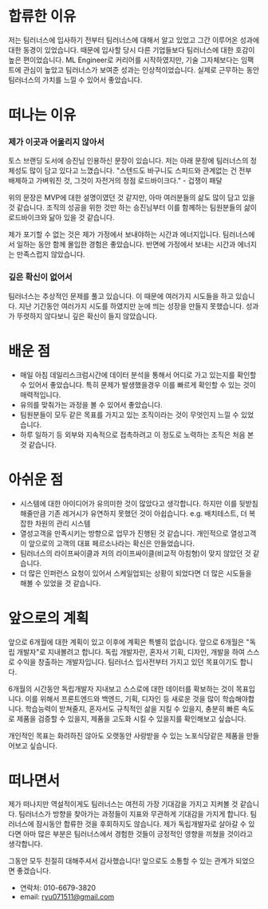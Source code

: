 # 합류한 이유

저는 팀러너스에 입사하기 전부터 팀러너스에 대해서 알고 있었고 그간 이루어온 성과에 대한 동경이 있었습니다. 때문에 입사할 당시 다른 기업들보다 팀러너스에 대한 호감이 높은 편이었습니다. ML Engineer로 커리어를 시작하였지만, 기술 그자체보다는 임팩트에 관심이 높았고 팀러너스가 보여준 성과는 인상적이었습니다. 실제로 근무하는 동안 팀러너스의 가치를 느낄 수 있어서 좋았습니다.
# 떠나는 이유

### 제가 이곳과 어울리지 않아서

토스 브랜딩 도서에 승진님 인용하신 문장이 있습니다. 저는 아래 문장에 팀러너스의 정체성도 많이 담고 있다고 느꼈습니다.
"스텐드도 바구니도 스피드와 관계없는 건 전부 배제하고 가벼워진 것, 그것이 자전거의 정점 로드바이크다." - 겁쟁이 패달

위의 문장은 MVP에 대한 설명이였던 것 같지만, 아마 여러분들의 삶도 많이 담고 있을 것 같습니다. 조직의 성공을 위한 것만 하는 승진님부터 이를 함께하는 팀원분들의 삶이 로드바이크와 닮아 있을 것 같습니다.

제가 포기할 수 없는 것은 제가 가정에서 보내야하는 시간과 에너지입니다. 팀러너스에서 일하는 동안 함께 몰입한 경험은 좋았습니다. 반면에 가정에서 보내는 시간과 에너지는 만족스럽지 않았습니다. 
### 깊은 확신이 없어서

팀러너스는 추상적인 문제를 풀고 있습니다. 이 때문에 여러가지 시도들을 하고 있습니다. 지난 기간동안 여러가지 시도를 하였지만 눈에 띄는 성장을 만들지 못했습니다. 성과가 뚜렷하지 않다보니 깊은 확신이 들지 않았습니다.

# 배운 점
- 매일 아침 데일리스크럼시간에 데이터 분석을 통해서 어디로 가고 있는지를 확인할 수 있어서 좋았습니다. 특히 문제가 발생했을경우 이를 빠르게 확인할 수 있는 것이 매력적입니다. 
- 유의를 맞춰가는 과정을 볼 수 있어서 좋았습니다.
- 팀원분들이 모두 같은 목표를 가지고 있는 조직이라는 것이 무엇인지 느낄 수 있었습니다.
- 하루 일하기 등 외부와 지속적으로 접촉하려고 이 정도로 노력하는 조직은 처음 본 것 같습니다.
# 아쉬운 점
- 시스템에 대한 아이디어가 유의미한 것이 많았다고 생각합니다. 하지만 이를 뒷받침해줄만큼 기존 레거시가 유연하지 못했던 것이 아쉽습니다. e.g. 배치테스트, 더 복잡한 차원의 관리 시스템
- 열성고객을 만족시키는 방향으로 업무가 진행된 것 같습니다. 개인적으로 열성고객이 앞으로의 고객의 대표 페르소나라는 확신은 안들었습니다.
- 팀러너스의 라이프싸이클과 저의 라이프싸이클(비교적 아침형)이 맞지 않았던 것 같습니다.
- 더 많은 인퍼런스 요청이 있어서 스케일업되는 상황이 되었다면 더 많은 시도들을 해볼 수 있었을 것 같습니다.
# 앞으로의 계획
앞으로 6개월에 대한 계획이 있고 이후에 계획은 특별히 없습니다. 앞으로 6개월은 "독립 개발자"로 지내볼려고 합니다. 독립 개발자란, 혼자서 기획, 디자인, 개발을 하여 스스로 수익을 창출하는 개발자입니다. 팀러너스 입사전부터 가지고 있던 목표이기도 합니다.

6개월의 시간동안 독립개발자 지내보고 스스로에 대한 데이터를 확보하는 것이 목표입니다. 이를 위해서 프론트엔드와 백엔드, 기획, 디자인 등 새로운 것을 많이 학습해야합니다. 학습능력이 받쳐줄지, 혼자서도 규칙적인 삶을 지킬 수 있을지, 충분히 빠른 속도로 제품을 검증할 수 있을지, 제품을 고도화 시킬 수 있을지를 확인해보고 싶습니다.

개인적인 목표는 화려하진 않아도 오랫동안 사랑받을 수 있는 노포식당같은 제품을 만들어보고 싶습니다.

# 떠나면서
제가 떠나지만 역설적이게도 팀러너스는 여전히 가장 기대감을 가지고 지켜볼 것 같습니다. 팀러너스가 방향을 찾아가는 과정들이 지표와 무관하게 기대감을 가지게 합니다.  팀러너스에 잠시동안 합류한 것을 후회하지도 않습니다.  제가 독립개발자로 살아갈 수 있다면 아마 많은 부분은 팀러너스에서 경험한 것들이 긍정적인 영향을 끼쳤을 것이라고 생각합니다.

그동안 모두 친절히 대해주셔서 감사했습니다! 앞으로도 소통할 수 있는 관계가 되었으면 좋겠습니다.

- 연락처: 010-6679-3820
- email: ryu071511@gmail.com


